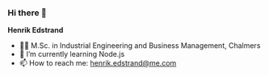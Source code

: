 ### Hi there 👋

**Henrik Edstrand**
- 👨‍🎓 M.Sc. in Industrial Engineering and Business Management, Chalmers
- 🌱 I’m currently learning Node.js
- 📫 How to reach me: henrik.edstrand@me.com

<!--
**henrikedstrand/henrikedstrand** is a ✨ _special_ ✨ repository because its `README.md` (this file) appears on your GitHub profile.

Here are some ideas to get you started:

- 🔭 I’m currently working on ...

- 👯 I’m looking to collaborate on ...
- 🤔 I’m looking for help with ...
- 💬 Ask me about ...

- 😄 Pronouns: ...
- ⚡ Fun fact: ...
-->

